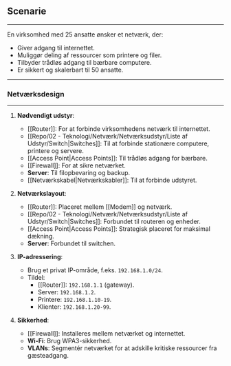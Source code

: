 ## Scenarie
---
En virksomhed med 25 ansatte ønsker et netværk, der:

- Giver adgang til internettet.
- Muliggør deling af ressourcer som printere og filer.
- Tilbyder trådløs adgang til bærbare computere.
- Er sikkert og skalerbart til 50 ansatte.
---
### Netværksdesign
---
1. **Nødvendigt udstyr**:
    
    - [[Router]]: For at forbinde virksomhedens netværk til internettet.
    - [[Repo/02 - Teknologi/Netværk/Netværksudstyr/Liste af Udstyr/Switch|Switches]]: Til at forbinde stationære computere, printere og servere.
    - [[Access Point|Access Points]]: Til trådløs adgang for bærbare.
    - [[Firewall]]: For at sikre netværket.
    - **Server**: Til filopbevaring og backup.
    - [[Netværkskabel|Netværkskabler]]: Til at forbinde udstyret.

2. **Netværkslayout**:
    
    - [[Router]]: Placeret mellem [[Modem]] og netværk.
    - [[Repo/02 - Teknologi/Netværk/Netværksudstyr/Liste af Udstyr/Switch|Switches]]: Forbundet til routeren og enheder.
    - [[Access Point|Access Points]]: Strategisk placeret for maksimal dækning.
    - **Server**: Forbundet til switchen.

3. **IP-adressering**:
    
    - Brug et privat IP-område, f.eks. `192.168.1.0/24`.
    - Tildel:
        - [[Router]]: `192.168.1.1` (gateway).
        - Server: `192.168.1.2`.
        - Printere: `192.168.1.10-19`.
        - Klienter: `192.168.1.20-99`.
4. **Sikkerhed**:
    
    - [[Firewall]]: Installeres mellem netværket og internettet.
    - **Wi-Fi**: Brug WPA3-sikkerhed.
    - **VLANs**: Segmentér netværket for at adskille kritiske ressourcer fra gæsteadgang.